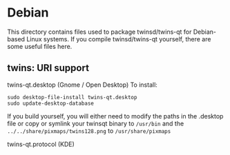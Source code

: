 
Debian
====================
This directory contains files used to package twinsd/twins-qt
for Debian-based Linux systems. If you compile twinsd/twins-qt yourself, there are some useful files here.

## twins: URI support ##


twins-qt.desktop  (Gnome / Open Desktop)
To install:

	sudo desktop-file-install twins-qt.desktop
	sudo update-desktop-database

If you build yourself, you will either need to modify the paths in
the .desktop file or copy or symlink your twinsqt binary to `/usr/bin`
and the `../../share/pixmaps/twins128.png` to `/usr/share/pixmaps`

twins-qt.protocol (KDE)

